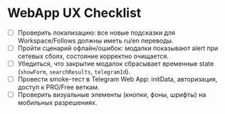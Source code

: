 # WebApp UX Checklist

- [ ] Проверить локализацию: все новые подсказки для Workspace/Follows должны иметь ru/en переводы.
- [ ] Пройти сценарий офлайн/ошибок: модалки показывают alert при сетевых сбоях, состояние корректно очищается.
- [ ] Убедиться, что закрытие модалок сбрасывает временные state (`showForm`, `searchResults`, `telegramId`).
- [ ] Провести smoke-тест в Telegram Web App: initData, авторизация, доступ к PRO/Free веткам.
- [ ] Проверить визуальные элементы (кнопки, фоны, шрифты) на мобильных разрешениях.
